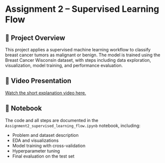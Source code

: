 # Assignment 2 – Supervised Learning Flow

## 🧠 Project Overview
This project applies a supervised machine learning workflow to classify breast cancer tumors as malignant or benign.
The model is trained using the Breast Cancer Wisconsin dataset, with steps including data exploration, visualization, model training, and performance evaluation.

## 🎥 Video Presentation
[Watch the short explanation video here.](https://youtu.be/LX6lIU6JG54)

## 📁 Notebook
The code and all steps are documented in the `Assignment2_supervised_learning_flow.ipynb` notebook, including:
- Problem and dataset description
- EDA and visualizations
- Model training with cross-validation
- Hyperparameter tuning
- Final evaluation on the test set

